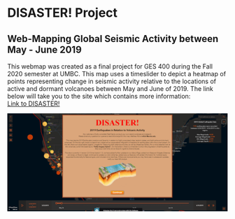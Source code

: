 # DISASTER! Project

## Web-Mapping Global Seismic Activity between May - June 2019 

This webmap was created as a final project for GES 400 during the Fall 2020 semester at UMBC. This map uses a timeslider to depict a heatmap of points representing change in seismic activity relative to the locations of active and dormant volcanoes between May and June of 2019. The link below will take you to the site which contains more information:
<br>[Link to DISASTER!](https://codepen.io/whoisthatmatguy/full/GRjjXaw)<br/> 

[<img src="https://github.com/mfick1/mfick1.github.io/blob/master/images/Disaster_volcano_earthquake_html_screenshot.PNG?raw=true"/>](https://codepen.io/whoisthatmatguy/full/GRjjXaw)
